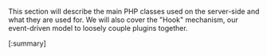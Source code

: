 


This section will describe the main PHP classes used on the server-side and what they are used for. We will also cover the "Hook" mechanism, our event-driven model to loosely couple plugins together.

[:summary]